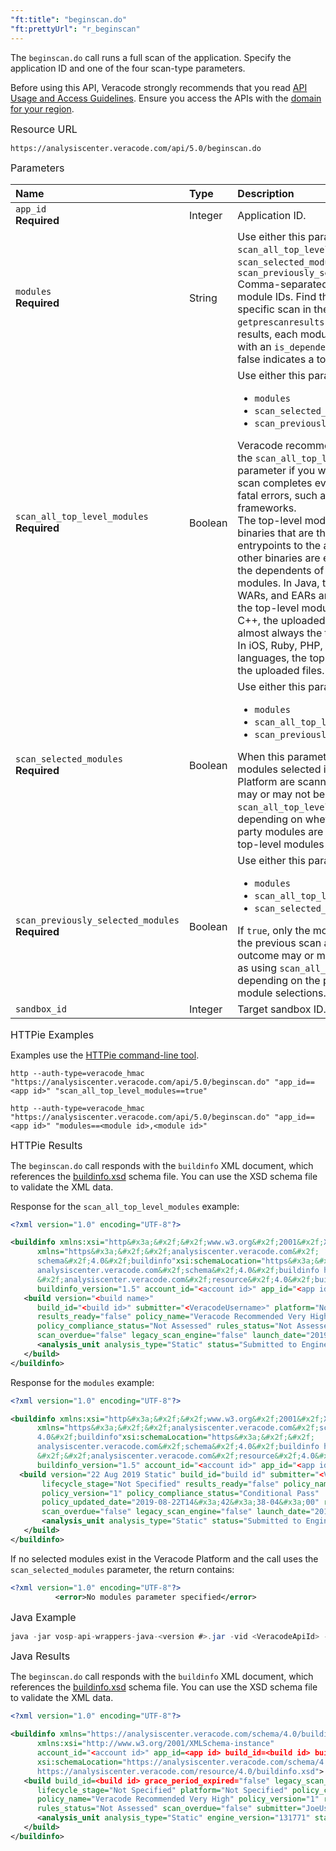 ```yaml
---
"ft:title": "beginscan.do"
"ft:prettyUrl": "r_beginscan"
---
```

The `beginscan.do` call runs a full scan of the application. Specify the application ID and one of the four scan-type parameters.

Before using this API, Veracode strongly recommends that you read [API Usage and Access Guidelines](https://docs.veracode.com/r/c_API_usage_guidelines). Ensure you access the APIs with the [domain for your region](https://docs.veracode.com/r/Region_Domains_for_Veracode_APIs).

<p><span style="font-size: medium;">Resource URL</span></p>

`https://analysiscenter.veracode.com/api/5.0/beginscan.do`

<p><span style="font-size: medium;">Parameters</span></p>

| Name                                                     | Type    | Description                                                                                                                                                                                                                                                                                                                                                                                                                                                                                                                                                                                                                                                                                                                                                                                                 |
|:---------------------------------------------------------|:--------|:------------------------------------------------------------------------------------------------------------------------------------------------------------------------------------------------------------------------------------------------------------------------------------------------------------------------------------------------------------------------------------------------------------------------------------------------------------------------------------------------------------------------------------------------------------------------------------------------------------------------------------------------------------------------------------------------------------------------------------------------------------------------------------------------------------|
| `app_id` <br>**Required**                           | Integer | Application ID.                                                                                                                                                                                                                                                                                                                                                                                                                                                                                                                                                                                                                                                                                                                                                                                             |
| `modules` <br>**Required**                          | String  | Use either this parameter or one of: `scan_all_top_level_modules`, `scan_selected_modules`, `scan_previously_selected_modules` <br>Comma-separated list of top-level module IDs. Find the module IDs for a specific scan in the results of `getprescanresults.do`. In those results, each module is associated with an `is_dependency` Boolean, where false indicates a top-level module.                                                                                                                                                                                                                                                                                                                                                                                                                   |
| `scan_all_top_level_modules` <br>**Required**       | Boolean | Use either this parameter or one of: <ul><li>`modules`</li><li>`scan_selected_modules`</li><li>`scan_previously_selected_modules`</li></ul>Veracode recommends that you use the `scan_all_top_level_modules` parameter if you want to ensure the scan completes even if there are non-fatal errors, such as unsupported frameworks. <br>The top-level modules are the binaries that are the non-third party entrypoints to the application. All the other binaries are either third-party or the dependents of these top-level modules. In Java, the uploaded JARs, WARs, and EARs are almost always the top-level modules. In .NET and C++, the uploaded EXEs and DLLs are almost always the top-level modules. In iOS, Ruby, PHP, and most other languages, the top-level modules are the uploaded files. |
| `scan_selected_modules` <br>**Required**             | Boolean | Use either this parameter or one of: <ul><li>`modules`</li><li>`scan_all_top_level_modules`</li><li>`scan_previously_selected_modules`</li></ul>When this parameter is true, only the modules selected in the Veracode Platform are scanned. This selection may or may not be the same as `scan_all_top_level_modules`, depending on whether any third-party modules are selected and any top-level modules are deselected.                                                                                                                                                                                                                                                                                                                                                                                 |
| `scan_previously_selected_modules` <br>**Required** | Boolean | Use either this parameter or one of: <ul><li>`modules`</li><li>`scan_all_top_level_modules`</li><li>`scan_selected_modules`</li></ul>If `true`, only the modules selected in the previous scan are scanned. The outcome may or may not be the same as using `scan_all_top_level_modules`, depending on the previous scan module selections.                                                                                                                                                                                                                                                                                                                                                                                                                                                                 |
| `sandbox_id`                                             | Integer | Target sandbox ID.                                                                                                                                                                                                                                                                                                                                                                                                                                                                                                                                                                                                                                                                                                                                                                                          |

<p><span style="font-size: medium;">HTTPie Examples</span></p>

Examples use the [HTTPie command-line tool](https://docs.veracode.com/r/c_httpie_tool).

```shell
http --auth-type=veracode_hmac "https://analysiscenter.veracode.com/api/5.0/beginscan.do" "app_id==<app id>" "scan_all_top_level_modules==true"

http --auth-type=veracode_hmac "https://analysiscenter.veracode.com/api/5.0/beginscan.do" "app_id==<app id>" "modules==<module id>,<module id>"
```

<p><span style="font-size: medium;">HTTPie Results</span></p>

The `beginscan.do` call responds with the `buildinfo` XML document, which references the [buildinfo.xsd](https://analysiscenter.veracode.com/resource/4.0/buildinfo.xsd) schema file. You can use the XSD schema file to validate the XML data.

Response for the `scan_all_top_level_modules` example:

```xml
<?xml version="1.0" encoding="UTF-8"?>

<buildinfo xmlns:xsi="http&#x3a;&#x2f;&#x2f;www.w3.org&#x2f;2001&#x2f;XMLSchema-instance" 
      xmlns="https&#x3a;&#x2f;&#x2f;analysiscenter.veracode.com&#x2f;
      schema&#x2f;4.0&#x2f;buildinfo"xsi:schemaLocation="https&#x3a;&#x2f;&#x2f;
      analysiscenter.veracode.com&#x2f;schema&#x2f;4.0&#x2f;buildinfo https&#x3a;&#x2f;
      &#x2f;analysiscenter.veracode.com&#x2f;resource&#x2f;4.0&#x2f;buildinfo.xsd" 
      buildinfo_version="1.5" account_id="<account id>" app_id="<app id>" build_id="<build id">
   <build version="<build name>" 
      build_id="<build id>" submitter="<VeracodeUsername>" platform="Not Specified" lifecycle_stage="Not Specified" 
      results_ready="false" policy_name="Veracode Recommended Very High" policy_version="1" 
      policy_compliance_status="Not Assessed" rules_status="Not Assessed" grace_period_expired="false" 
      scan_overdue="false" legacy_scan_engine="false" launch_date="2019-08-22T14&#x3a;27&#x3a;59-04&#x3a;00">
      <analysis_unit analysis_type="Static" status="Submitted to Engine" engine_version="20190805180615"/>
   </build>
</buildinfo>
```

Response for the `modules` example:

```xml
<?xml version="1.0" encoding="UTF-8"?>

<buildinfo xmlns:xsi="http&#x3a;&#x2f;&#x2f;www.w3.org&#x2f;2001&#x2f;XMLSchema-instance" 
      xmlns="https&#x3a;&#x2f;&#x2f;analysiscenter.veracode.com&#x2f;schema&#x2f;
      4.0&#x2f;buildinfo"xsi:schemaLocation="https&#x3a;&#x2f;&#x2f;
      analysiscenter.veracode.com&#x2f;schema&#x2f;4.0&#x2f;buildinfo https&#x3a;
      &#x2f;&#x2f;analysiscenter.veracode.com&#x2f;resource&#x2f;4.0&#x2f;buildinfo.xsd" 
      buildinfo_version="1.5" account_id="<account id>" app_id="<app id>" build_id="<build id>">
  <build version="22 Aug 2019 Static" build_id="build id" submitter="<VeracodeUsername>" platform="Not Specified" 
       lifecycle_stage="Not Specified" results_ready="false" policy_name="Veracode Recommended Very High" 
       policy_version="1" policy_compliance_status="Conditional Pass" 
       policy_updated_date="2019-08-22T14&#x3a;42&#x3a;38-04&#x3a;00" rules_status="Pass" grace_period_expired="false" 
       scan_overdue="false" legacy_scan_engine="false" launch_date="2019-08-22T14&#x3a;27&#x3a;59-04&#x3a;00">
       <analysis_unit analysis_type="Static" status="Submitted to Engine" engine_version="20190805180615"/>
   </build>
</buildinfo>
```

If no selected modules exist in the Veracode Platform and the call uses the `scan_selected_modules` parameter, the return contains:

```xml
<?xml version="1.0" encoding="UTF-8"?>
          <error>No modules parameter specified</error>
```

<p><span style="font-size: medium;">Java Example</span></p>

```java
java -jar vosp-api-wrappers-java-<version #>.jar -vid <VeracodeApiId> -vkey <VeracodeApiKey> -action beginscan -appid <app id> -toplevel true 
```

<p><span style="font-size: medium;">Java Results</span></p>

The `beginscan.do` call responds with the `buildinfo` XML document, which references the [buildinfo.xsd](https://analysiscenter.veracode.com/resource/4.0/buildinfo.xsd) schema file. You can use the XSD schema file to validate the XML data.

```xml
<?xml version="1.0" encoding="UTF-8"?>

<buildinfo xmlns="https://analysiscenter.veracode.com/schema/4.0/buildinfo" 
      xmlns:xsi="http://www.w3.org/2001/XMLSchema-instance" 
      account_id="<account id>" app_id=<app id> build_id=<build id> buildinfo_version="1.5" 
      xsi:schemaLocation="https://analysiscenter.veracode.com/schema/4.0/buildinfo 
      https://analysiscenter.veracode.com/resource/4.0/buildinfo.xsd">   
   <build build_id=<build id> grace_period_expired="false" legacy_scan_engine="false" 
      lifecycle_stage="Not Specified" platform="Not Specified" policy_compliance_status="Not Assessed" 
      policy_name="Veracode Recommended Very High" policy_version="1" results_ready="false" 
      rules_status="Not Assessed" scan_overdue="false" submitter="JoeUser" version="4 Dec 2018 Static">   
      <analysis_unit analysis_type="Static" engine_version="131771" status="Submitted to Engine"/>
   </build>      
</buildinfo>   
```